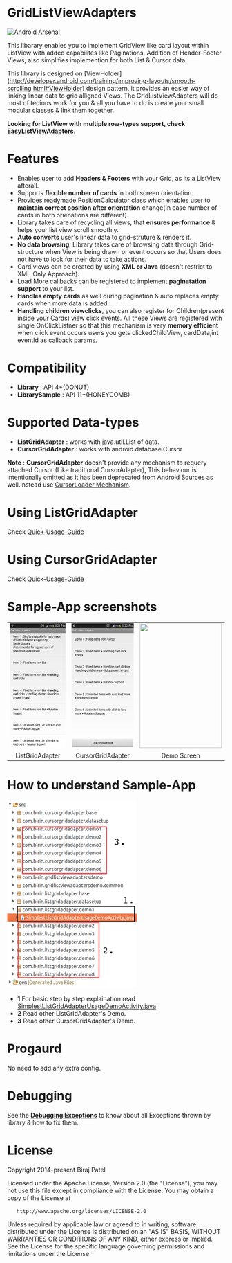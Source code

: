 GridListViewAdapters
====================
[![Android Arsenal](https://img.shields.io/badge/Android%20Arsenal-GridListViewAdapters-brightgreen.svg?style=flat)](https://android-arsenal.com/details/1/1035)

This libarary enables you to implement GridView like card layout within ListView with added capabilites like Paginations, Addition of Header-Footer Views, also simplifies implemention for both List & Cursor data.

This library is designed on [ViewHolder] (http://developer.android.com/training/improving-layouts/smooth-scrolling.html#ViewHolder) design pattern, it provides an easier way of linking linear data to grid alligned Views. The GridListViewAdapters will do most of tedious work for you & all you have to do is create your small modular classes & link them together. 


**Looking for ListView with multiple row-types support, check [EasyListViewAdapters](https://github.com/birajpatel/EasyListViewAdapters).**

Features
========

* Enables user to add **Headers & Footers** with your Grid, as its a ListView afterall.
* Supports **flexible number of cards** in both screen orientation.
* Provides readymade PositionCalculator class which enables user to **maintain correct position after orientation** change(In case number of cards in both orienations are different).
* Library takes care of recycling all views, that **ensures performance** & helps your list view scroll smoothly.
* **Auto converts** user's linear data to grid-struture & renders it.
* **No data browsing**, Library takes care of browsing data through Grid-structure when View is being drawn or event occurs so that Users does not have to look for their data to take actions.
* Card views can be created by using **XML or Java** (doesn't restrict to XML-Only Approach).
* Load More callbacks can be registered to implement **paginatation support** to your list.
* **Handles empty cards** as well during pagination & auto replaces empty cards when more data is added.
* **Handling children viewclicks**, you can also register for Children(present inside your Cards) view click events. All these Views are registered with single OnClickListner so that this mechanism is very **memory efficient** when click event occurs users you gets clickedChildView, cardData,int eventId as callback params.

Compatibility
=========
* **Library** : API 4+(DONUT)
* **LibrarySample** : API 11+(HONEYCOMB)

Supported Data-types
====================
* **ListGridAdapter** : works with java.util.List of data.
* **CursorGridAdapter** : works with android.database.Cursor

**Note** : **CursorGridAdapter** doesn't provide any mechanism to requery attached Cursor (Like traditional CursorAdapter), This behaviour is intentionally omitted as it has been deprecated from Android Sources as well.Instead use [CursorLoader Mechanism](https://developer.android.com/training/load-data-background/setup-loader.html).


Using ListGridAdapter
=====

Check [Quick-Usage-Guide](/Extras/Documentations/ListGridAdapterQuickUsageGuide.md)

Using CursorGridAdapter
=====

Check [Quick-Usage-Guide](/Extras/Documentations/CursorGridAdapterQuickUsageGuide.md)

Sample-App screenshots
====================

<table align= 'center' border = "0">
<tr>
<td><img src='./Extras/Images/Screenshots/1.png' width='190' height='288' /></td>
<td><img src='./Extras/Images/Screenshots/2.png' width='190' height='288' /></td>
<td><a href="http://imgur.com/5BhDERl"><img src="http://i.imgur.com/5BhDERl.gif" width='190' height='288' /></a></td>
</tr>
<tr>
<td align = 'center' >ListGridAdapter</td>
<td align = 'center'>CursorGridAdapter</td>
<td align = 'center'>Demo Screen</td>
</tr>
</table>

How to understand Sample-App
====================

<img src='./Extras/Documentations/steps.png' width='300' height='432' />

* **1** For basic step by step explaination read [SimplestListGridAdapterUsageDemoActivity.java](/GridListViewAdaptersDemo/src/com/birin/listgridadapter/demo1/SimplestListGridAdapterUsageDemoActivity.java)
* **2** Read other ListGridAdapter's Demo.
* **3** Read other CursorGridAdapter's Demo.


Progaurd
========
No need to add any extra config.


Debugging 
=========

See the **[Debugging Exceptions](/Extras/Documentations/debugging_exceptions.md)** to know about all Exceptions thrown by library & how to fix them.

License
=======
   Copyright 2014-present Biraj Patel

   Licensed under the Apache License, Version 2.0 (the "License");
   you may not use this file except in compliance with the License.
   You may obtain a copy of the License at

       http://www.apache.org/licenses/LICENSE-2.0

   Unless required by applicable law or agreed to in writing, software
   distributed under the License is distributed on an "AS IS" BASIS,
   WITHOUT WARRANTIES OR CONDITIONS OF ANY KIND, either express or implied.
   See the License for the specific language governing permissions and
   limitations under the License.

